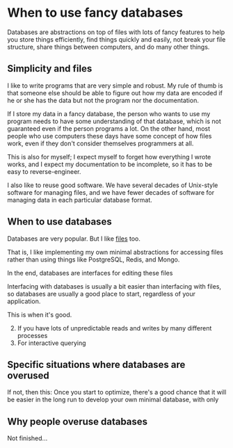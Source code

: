 # When to use fancy databases
Databases are abstractions on top of files with lots of fancy features
to help you store things efficiently, find things quickly and easily,
not break your file structure, share things between computers, and do
many other things.

## Simplicity and files
I like to write programs that are very simple and robust. My rule of
thumb is that someone else should be able to figure out how my data
are encoded if he or she has the data but not the program nor the
documentation.

If I store my data in a fancy database, the person who wants to use
my program needs to have some understanding of that database, which
is not guaranteed even if the person programs a lot. On the other hand,
most people who use computers these days have some concept of how files
work, even if they don't consider themselves programmers at all.

This is also for myself; I expect myself to forget how everything I
wrote works, and I expect my documentation to be incomplete, so it has
to be easy to reverse-engineer.

I also like to reuse good software. We have several decades of Unix-style
software for managing files, and we have fewer decades of software for
managing data in each particular database format.

## When to use databases
Databases are very popular. But I like [files](/!/vlermv/) too.

That is,
I like implementing my own minimal abstractions for accessing files
rather than using things like PostgreSQL, Redis, and Mongo.

In the end, databases are interfaces for editing these files


Interfacing with databases is usually a bit easier than interfacing
with files, so databases are usually a good place to start, regardless
of your application.

This is when it's good.

2. If you have lots of unpredictable reads and writes by many different processes
3. For interactive querying


## Specific situations where databases are overused

If not, then this:
Once you start to optimize, there's a good chance that it will be easier
in the long run to develop your own minimal database, with only


## Why people overuse databases
Not finished...
